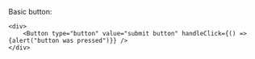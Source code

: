 Basic button:

    <div>
        <Button type="button" value="submit button" handleClick={() => {alert("button was pressed")}} />
    </div>

